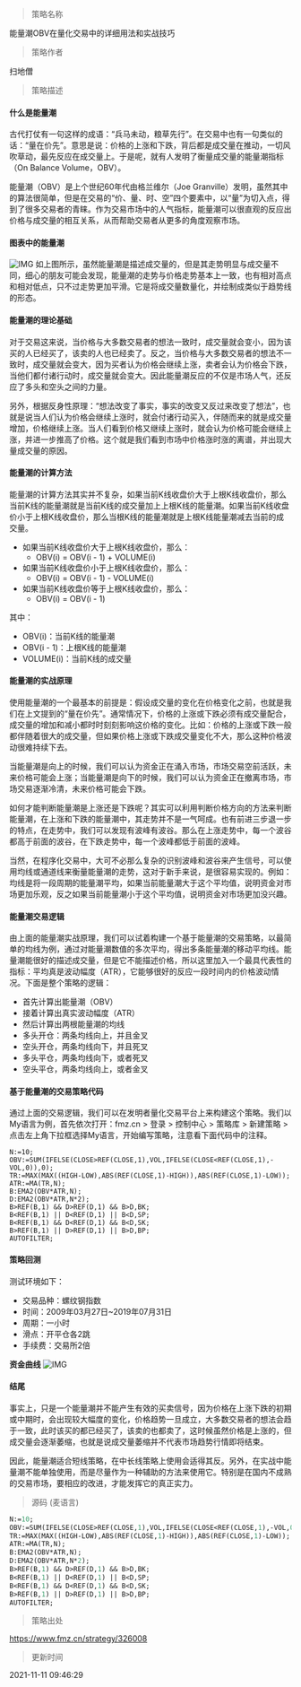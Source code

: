 
> 策略名称

能量潮OBV在量化交易中的详细用法和实战技巧

> 策略作者

扫地僧

> 策略描述

#### 什么是能量潮
古代打仗有一句这样的成语：“兵马未动，粮草先行”。在交易中也有一句类似的话：“量在价先”。意思是说：价格的上涨和下跌，背后都是成交量在推动，一切风吹草动，最先反应在成交量上。于是呢，就有人发明了衡量成交量的能量潮指标（On Balance Volume，OBV）。

能量潮（OBV）是上个世纪60年代由格兰维尔（Joe Granville）发明，虽然其中的算法很简单，但是在交易的“价、量、时、空”四个要素中，以“量”为切入点，得到了很多交易者的青睐。作为交易市场中的人气指标，能量潮可以很直观的反应出价格与成交量的相互关系，从而帮助交易者从更多的角度观察市场。

#### 图表中的能量潮
 ![IMG](https://www.fmz.cn/upload/asset/3a066c5978697a8cb4ec.png) 
如上图所示，虽然能量潮是描述成交量的，但是其走势明显与成交量不同，细心的朋友可能会发现，能量潮的走势与价格走势基本上一致，也有相对高点和相对低点，只不过走势更加平滑。它是将成交量数量化，并绘制成类似于趋势线的形态。

#### 能量潮的理论基础
对于交易这来说，当价格与大多数交易者的想法一致时，成交量就会变小，因为该买的人已经买了，该卖的人也已经卖了。反之，当价格与大多数交易者的想法不一致时，成交量就会变大，因为买者认为价格会继续上涨，卖者会认为价格会下跌，当他们都付诸行动时，成交量就会变大。因此能量潮反应的不仅是市场人气，还反应了多头和空头之间的力量。

另外，根据反身性原理：“想法改变了事实，事实的改变又反过来改变了想法”，也就是说当人们认为价格会继续上涨时，就会付诸行动买入，伴随而来的就是成交量增加，价格继续上涨。当人们看到价格又继续上涨时，就会认为价格可能会继续上涨，并进一步推高了价格。这个就是我们看到市场中价格涨时涨的离谱，并出现大量成交量的原因。

#### 能量潮的计算方法
能量潮的计算方法其实并不复杂，如果当前K线收盘价大于上根K线收盘价，那么当前K线的能量潮就是当前K线的成交量加上上根K线的能量潮。如果当前K线收盘价小于上根K线收盘价，那么当根K线的能量潮就是上根K线能量潮减去当前的成交量。

- 如果当前K线收盘价大于上根K线收盘价，那么：
    - OBV(i) = OBV(i - 1) + VOLUME(i)
- 如果当前K线收盘价小于上根K线收盘价，那么：
    - OBV(i) = OBV(i - 1) - VOLUME(i)
- 如果当前K线收盘价等于上根K线收盘价，那么：
    - OBV(i) = OBV(i - 1)

其中：
- OBV(i)：当前K线的能量潮
- OBV(i - 1)：上根K线的能量潮
- VOLUME(i)：当前K线的成交量

#### 能量潮的实战原理
使用能量潮的一个最基本的前提是：假设成交量的变化在价格变化之前，也就是我们在上文提到的“量在价先”。通常情况下，价格的上涨或下跌必须有成交量配合，成交量的增加和减小都时时刻刻影响这价格的变化。比如：价格的上涨或下跌一般都伴随着很大的成交量，但如果价格上涨或下跌成交量变化不大，那么这种价格波动很难持续下去。

当能量潮是向上的时候，我们可以认为资金正在涌入市场，市场交易空前活跃，未来价格可能会上涨；当能量潮是向下的时候，我们可以认为资金正在撤离市场，市场交易逐渐冷清，未来价格可能会下跌。

如何才能判断能量潮是上涨还是下跌呢？其实可以利用判断价格方向的方法来判断能量潮，在上涨和下跌的能量潮中，其走势并不是一气呵成。也有前进三步退一步的特点，在走势中，我们可以发现有波峰有波谷。那么在上涨走势中，每一个波谷都高于前面的波谷，在下跌走势中，每一个波峰都低于前面的波峰。

当然，在程序化交易中，大可不必那么复杂的识别波峰和波谷来产生信号，可以使用均线或通道线来衡量能量潮的走势，这对于新手来说，是很容易实现的。例如：均线是将一段周期的能量潮平均，如果当前能量潮大于这个平均值，说明资金对市场更加乐观，反之如果当前能量潮小于这个平均值，说明资金对市场更加没兴趣。

#### 能量潮交易逻辑
由上面的能量潮实战原理，我们可以试着构建一个基于能量潮的交易策略，以最简单的均线为例，通过对能量潮数值的多次平均，得出多条能量潮的移动平均线。能量潮能很好的描述成交量，但是它不能描述价格，所以这里加入一个最具代表性的指标：平均真是波动幅度（ATR），它能够很好的反应一段时间内的价格波动情况。下面是整个策略的逻辑：

- 首先计算出能量潮（OBV）
- 接着计算出真实波动幅度（ATR）
- 然后计算出两根能量潮的均线
- 多头开仓：两条均线向上，并且金叉
- 空头开仓，两条均线向下，并且死叉
- 多头平仓，两条均线向下，或者死叉
- 空头平仓，两条均线向上，或者金叉

#### 基于能量潮的交易策略代码
通过上面的交易逻辑，我们可以在发明者量化交易平台上来构建这个策略。我们以My语言为例，首先依次打开：fmz.cn > 登录 > 控制中心 > 策略库 > 新建策略 > 点击左上角下拉框选择My语言，开始编写策略，注意看下面代码中的注释。
```
N:=10;
OBV:=SUM(IFELSE(CLOSE>REF(CLOSE,1),VOL,IFELSE(CLOSE<REF(CLOSE,1),-VOL,0)),0);
TR:=MAX(MAX((HIGH-LOW),ABS(REF(CLOSE,1)-HIGH)),ABS(REF(CLOSE,1)-LOW));
ATR:=MA(TR,N);
B:EMA2(OBV*ATR,N);
D:EMA2(OBV*ATR,N*2);
B>REF(B,1) && D>REF(D,1) && B>D,BK;
B<REF(B,1) || D<REF(D,1) || B<D,SP;
B<REF(B,1) && D<REF(D,1) && B<D,SK;
B>REF(B,1) || D>REF(D,1) || B>D,BP;
AUTOFILTER;
```

#### 策略回测
测试环境如下：
- 交易品种：螺纹钢指数
- 时间：2009年03月27日~2019年07月31日
- 周期：一小时
- 滑点：开平仓各2跳
- 手续费：交易所2倍

**资金曲线**
 ![IMG](https://www.fmz.cn/upload/asset/3981819d7c8903820152.png) 

#### 结尾
事实上，只是一个能量潮并不能产生有效的买卖信号，因为价格在上涨下跌的初期或中期时，会出现较大幅度的变化，价格趋势一旦成立，大多数交易者的想法会趋于一致，此时该买的都已经买了，该卖的也都卖了，这时候虽然价格是上涨的，但成交量会逐渐萎缩，也就是说成交量萎缩并不代表市场趋势行情即将结束。

因此，能量潮适合短线策略，在中长线策略上使用会适得其反。另外，在实战中能量潮不能单独使用，而是尽量作为一种辅助的方法来使用它。特别是在国内不成熟的交易市场，要相应的改进，才能发挥它的真正实力。



> 源码 (麦语言)

``` pascal
N:=10;
OBV:=SUM(IFELSE(CLOSE>REF(CLOSE,1),VOL,IFELSE(CLOSE<REF(CLOSE,1),-VOL,0)),0);
TR:=MAX(MAX((HIGH-LOW),ABS(REF(CLOSE,1)-HIGH)),ABS(REF(CLOSE,1)-LOW));
ATR:=MA(TR,N);
B:EMA2(OBV*ATR,N);
D:EMA2(OBV*ATR,N*2);
B>REF(B,1) && D>REF(D,1) && B>D,BK;
B<REF(B,1) || D<REF(D,1) || B<D,SP;
B<REF(B,1) && D<REF(D,1) && B<D,SK;
B>REF(B,1) || D>REF(D,1) || B>D,BP;
AUTOFILTER;
```

> 策略出处

https://www.fmz.cn/strategy/326008

> 更新时间

2021-11-11 09:46:29
